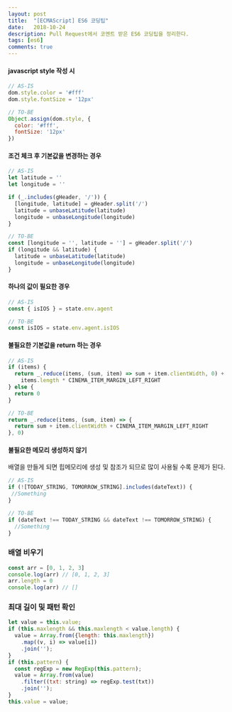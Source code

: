 ```yaml
---
layout: post
title:  "[ECMAScript] ES6 코딩팁"
date:   2018-10-24
description: Pull Request에서 코멘트 받은 ES6 코딩팁을 정리한다. 
tags: [es6]
comments: true
---
```

#### javascript style 작성 시
```js
// AS-IS
dom.style.color = '#fff'
dom.style.fontSize = '12px'

// TO-BE
Object.assign(dom.style, {
  color: '#fff',
  fontSize: '12px'
})
```

#### 조건 체크 후 기본값을 변경하는 경우
```js
// AS-IS
let latitude = ''
let longitude = ''

if (_.includes(gHeader, '/')) {
  [longitude, latitude] = gHeader.split('/')
  latitude = unbaseLatitude(latitude)
  longitude = unbaseLongitude(longitude)
}

// TO-BE
const [longitude = '', latitude = ''] = gHeader.split('/')
if (longitude && latitude) {
  latitude = unbaseLatitude(latitude)
  longitude = unbaseLongitude(longitude)
}
```

#### 하나의 값이 필요한 경우
```js
// AS-IS
const { isIOS } = state.env.agent

// TO-BE
const isIOS = state.env.agent.isIOS
```

#### 불필요한 기본값을 return 하는 경우
```js
// AS-IS
if (items) {
  return _.reduce(items, (sum, item) => sum + item.clientWidth, 0) +
    items.length * CINEMA_ITEM_MARGIN_LEFT_RIGHT
} else {
  return 0
}

// TO-BE
return _.reduce(items, (sum, item) => {
  return sum + item.clientWidth + CINEMA_ITEM_MARGIN_LEFT_RIGHT
}, 0)
```

#### 불필요한 메모리 생성하지 않기
배열을 만들게 되면 힙메모리에 생성 및 참조가 되므로 많이 사용될 수록 문제가 된다.
```js
// AS-IS
if (![TODAY_STRING, TOMORROW_STRING].includes(dateText)) {
 //Something
}

// TO-BE
if (dateText !== TODAY_STRING && dateText !== TOMORROW_STRING) {
  //Something
}
```

### 배열 비우기
```js
const arr = [0, 1, 2, 3]
console.log(arr) // [0, 1, 2, 3]
arr.length = 0
console.log(arr) // []
```

### 최대 길이 및 패턴 확인
```js
let value = this.value;
if (this.maxlength && this.maxlength < value.length) {
  value = Array.from({length: this.maxlength})
    .map((v, i) => value[i])
    .join('');
}
if (this.pattern) {
  const regExp = new RegExp(this.pattern);
  value = Array.from(value)
    .filter((txt: string) => regExp.test(txt))
    .join('');
}
this.value = value;
```